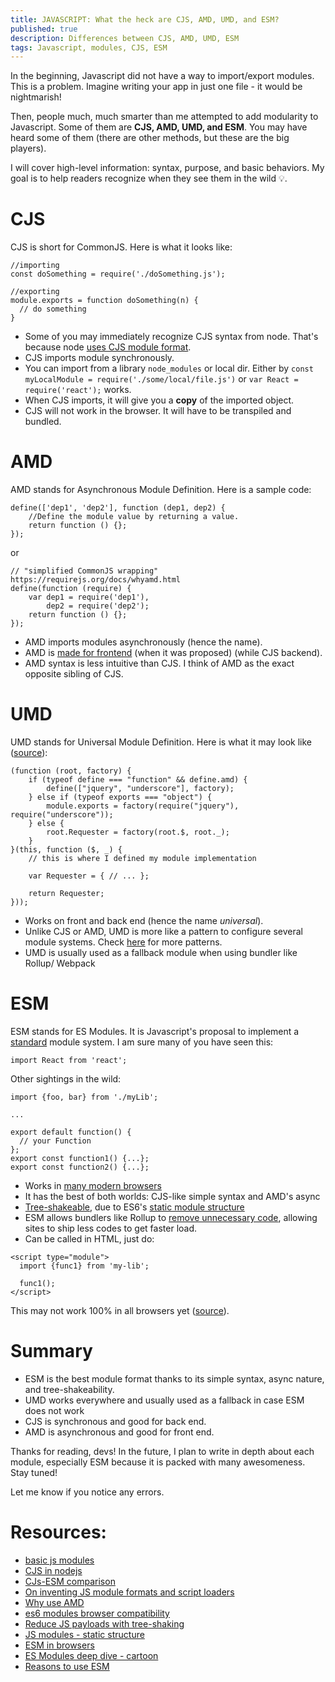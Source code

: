 ```yaml
---
title: JAVASCRIPT: What the heck are CJS, AMD, UMD, and ESM?
published: true
description: Differences between CJS, AMD, UMD, ESM
tags: Javascript, modules, CJS, ESM
---
```


In the beginning, Javascript did not have a way to import/export modules. This is a problem. Imagine writing your app in just one file - it would be nightmarish!

Then, people much, much smarter than me attempted to add modularity to Javascript. Some of them are __CJS, AMD, UMD, and ESM__. You may have heard some of them (there are other methods, but these are the big players).

I will cover high-level information: syntax, purpose, and basic behaviors. My goal is to help readers recognize when they see them in the wild 💡.


# CJS
CJS is short for CommonJS. Here is what it looks like:

```
//importing 
const doSomething = require('./doSomething.js'); 

//exporting
module.exports = function doSomething(n) {
  // do something
}
```

- Some of you may immediately recognize CJS syntax from node. That's because node [uses CJS module format](https://blog.risingstack.com/node-js-at-scale-module-system-commonjs-require/). 
- CJS imports module synchronously.
- You can import from a library `node_modules` or local dir. Either by  `const myLocalModule = require('./some/local/file.js')` or `var React = require('react');` works.
- When CJS imports, it will give you a __copy__ of the imported object.
- CJS will not work in the browser. It will have to be transpiled and bundled.


# AMD
AMD stands for Asynchronous Module Definition. Here is a sample code:

```
define(['dep1', 'dep2'], function (dep1, dep2) {
    //Define the module value by returning a value.
    return function () {};
});
```
or
```
// "simplified CommonJS wrapping" https://requirejs.org/docs/whyamd.html
define(function (require) {
    var dep1 = require('dep1'),
        dep2 = require('dep2');
    return function () {};
});
```

- AMD imports modules asynchronously (hence the name). 
- AMD is [made for frontend](http://tagneto.blogspot.com/2011/04/on-inventing-js-module-formats-and.html) (when it was proposed) (while CJS backend).
- AMD syntax is less intuitive than CJS.
I think of AMD as the exact opposite sibling of CJS. 

# UMD

UMD stands for Universal Module Definition. Here is what it may look like ([source](http://bob.yexley.net/umd-javascript-that-runs-anywhere/)):
```
(function (root, factory) {
    if (typeof define === "function" && define.amd) {
        define(["jquery", "underscore"], factory);
    } else if (typeof exports === "object") {
        module.exports = factory(require("jquery"), require("underscore"));
    } else {
        root.Requester = factory(root.$, root._);
    }
}(this, function ($, _) {
    // this is where I defined my module implementation

    var Requester = { // ... };

    return Requester;
}));
```

- Works on front and back end (hence the name _universal_).
- Unlike CJS or AMD, UMD is more like a pattern to configure several module systems. Check [here](https://github.com/umdjs/umd/) for more patterns.
- UMD is usually used as a fallback module when using bundler like Rollup/ Webpack

# ESM

ESM stands for ES Modules. It is Javascript's proposal to implement a [standard](https://hacks.mozilla.org/2018/03/es-modules-a-cartoon-deep-dive/) module system. I am sure many of you have seen this:

```
import React from 'react';
```

Other sightings in the wild:
```
import {foo, bar} from './myLib';

...

export default function() {
  // your Function
};
export const function1() {...};
export const function2() {...};
```

- Works in [many modern browsers](https://caniuse.com/#feat=es6-module)
- It has the best of both worlds: CJS-like simple syntax and AMD's async
- [Tree-shakeable](https://developers.google.com/web/fundamentals/performance/optimizing-javascript/tree-shaking/), due to ES6's [static module structure](https://exploringjs.com/es6/ch_modules.html#static-module-structure) 
- ESM allows bundlers like Rollup to [remove unnecessary code](https://dev.to/bennypowers/you-should-be-using-esm-kn3), allowing sites to ship less codes to get faster load.
- Can be called in HTML, just do:

```
<script type="module">
  import {func1} from 'my-lib';

  func1();
</script>
```
This may not work 100% in all browsers yet ([source](https://jakearchibald.com/2017/es-modules-in-browsers/)).


# Summary

- ESM is the best module format thanks to its simple syntax, async nature, and tree-shakeability.
- UMD works everywhere and usually used as a fallback in case ESM does not work
- CJS is synchronous and good for back end. 
- AMD is asynchronous and good for front end.

Thanks for reading, devs! In the future, I plan to write in depth about each module, especially ESM because it is packed with many awesomeness. Stay tuned! 

Let me know if you notice any errors.

# Resources:

- [basic js modules](https://www.freecodecamp.org/news/anatomy-of-js-module-systems-and-building-libraries-fadcd8dbd0e/)
- [CJS in nodejs](https://blog.risingstack.com/node-js-at-scale-module-system-commonjs-require/)
- [CJs-ESM comparison](https://jsmodules.io/cjs.html)
- [On inventing JS module formats and script loaders](http://tagneto.blogspot.com/2011/04/on-inventing-js-module-formats-and.html)
- [Why use AMD](https://requirejs.org/docs/whyamd.html)
- [es6 modules browser compatibility](https://caniuse.com/#feat=es6-module)
- [Reduce JS payloads with tree-shaking](https://developers.google.com/web/fundamentals/performance/optimizing-javascript/tree-shaking/)
- [JS modules - static structure](https://exploringjs.com/es6/ch_modules.html#static-module-structure)
- [ESM in browsers](https://jakearchibald.com/2017/es-modules-in-browsers/)
- [ES Modules deep dive - cartoon](https://hacks.mozilla.org/2018/03/es-modules-a-cartoon-deep-dive/)
- [Reasons to use ESM](https://dev.to/bennypowers/you-should-be-using-esm-kn3)
